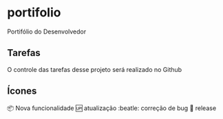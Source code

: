 # portifolio
Portifólio do Desenvolvedor

## Tarefas

O controle das tarefas desse projeto será realizado no Github
## Ícones
:package: Nova funcionalidade
:up: atualização
:beatle: correção de bug
:checkered_flag: release
